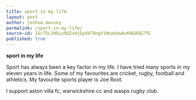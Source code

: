 ```yaml
---
title: sport in my life
layout: post
author: joshua.massey
permalink: /sport-in-my-life/
source-id: 1Gr75L3HkLx9U2xHjDyd479ngYiMuoUnwAvK0GAbG7fE
published: true
---
```

**sport in my life**

Sport has always been a key factor in my life. I have tried many sports in my eleven years in life. Some of my favourites are cricket, rugby, football and athletics. My favourite sports player is Joe Root.


I support aston villa fc, warwickshire cc and wasps rugby club.

